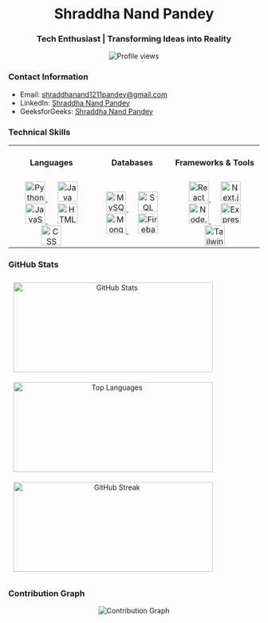 <h1 align="center">Shraddha Nand Pandey</h1>
<h3 align="center">Tech Enthusiast | Transforming Ideas into Reality</h3>

<p align="center">
  <img src="https://komarev.com/ghpvc/?username=shraddhanandpandey&label=Profile%20views&color=0e75b6&style=flat" alt="Profile views" />
</p>

<h3 align="left">Contact Information</h3>
<ul>
  <li>Email: <a href="mailto:shraddhanand1211pandey@gmail.com">shraddhanand1211pandey@gmail.com</a></li>
  <li>LinkedIn: <a href="https://www.linkedin.com/in/shraddha-nand-pandey-238374168/" target="_blank">Shraddha Nand Pandey</a></li>
  <li>GeeksforGeeks: <a href="https://auth.geeksforgeeks.org/user/shraddhanand5w6t" target="_blank">Shraddha Nand Pandey</a></li>
</ul>

<h3 align="left">Technical Skills</h3>

<table>
  <tr>
    <td><h4 align="center">Languages</h4></td>
    <td><h4 align="center">Databases</h4></td>
    <td><h4 align="center">Frameworks & Tools</h4></td>
  </tr>
  <tr>
    <td align="center">
      <a href="https://www.python.org/" target="_blank" rel="noreferrer" style="margin: 10px;">
        <img src="https://cdn.jsdelivr.net/gh/devicons/devicon/icons/python/python-original-wordmark.svg" alt="Python" width="40" height="40"/>
      </a>
      <a href="https://www.java.com/" target="_blank" rel="noreferrer" style="margin: 10px;">
        <img src="https://cdn.jsdelivr.net/gh/devicons/devicon/icons/java/java-original-wordmark.svg" alt="Java" width="40" height="40"/>
      </a>
      <a href="https://www.javascript.com/" target="_blank" rel="noreferrer" style="margin: 10px;">
        <img src="https://cdn.jsdelivr.net/gh/devicons/devicon/icons/javascript/javascript-original.svg" alt="JavaScript" width="40" height="40"/>
      </a>
      <a href="https://developer.mozilla.org/en-US/docs/Web/HTML" target="_blank" rel="noreferrer" style="margin: 10px;">
        <img src="https://cdn.jsdelivr.net/gh/devicons/devicon/icons/html5/html5-original-wordmark.svg" alt="HTML" width="40" height="40"/>
      </a>
      <a href="https://developer.mozilla.org/en-US/docs/Web/CSS" target="_blank" rel="noreferrer" style="margin: 10px;">
        <img src="https://cdn.jsdelivr.net/gh/devicons/devicon/icons/css3/css3-original-wordmark.svg" alt="CSS" width="40" height="40"/>
      </a>
    </td>
    <td align="center">
      <a href="https://www.mysql.com/" target="_blank" rel="noreferrer" style="margin: 10px;">
        <img src="https://cdn.jsdelivr.net/gh/devicons/devicon/icons/mysql/mysql-original-wordmark.svg" alt="MySQL" width="40" height="40"/>
      </a>
      <a href="https://www.postgresql.org/" target="_blank" rel="noreferrer" style="margin: 10px;">
        <img src="https://cdn.jsdelivr.net/gh/devicons/devicon/icons/postgresql/postgresql-original-wordmark.svg" alt="SQL" width="40" height="40"/>
      </a>
      <a href="https://www.mongodb.com/" target="_blank" rel="noreferrer" style="margin: 10px;">
        <img src="https://cdn.jsdelivr.net/gh/devicons/devicon/icons/mongodb/mongodb-original-wordmark.svg" alt="MongoDB" width="40" height="40"/>
      </a>
      <a href="https://firebase.google.com/" target="_blank" rel="noreferrer" style="margin: 10px;">
        <img src="https://www.vectorlogo.zone/logos/firebase/firebase-icon.svg" alt="Firebase" width="40" height="40"/>
      </a>
    </td>
    <td align="center">
      <a href="https://reactjs.org/" target="_blank" rel="noreferrer" style="margin: 10px;">
        <img src="https://cdn.jsdelivr.net/gh/devicons/devicon/icons/react/react-original-wordmark.svg" alt="React" width="40" height="40"/>
      </a>
      <a href="https://nextjs.org/" target="_blank" rel="noreferrer" style="margin: 10px;">
        <img src="https://cdn.jsdelivr.net/gh/devicons/devicon/icons/nextjs/nextjs-original-wordmark.svg" alt="Next.js" width="40" height="40"/>
      </a>
      <a href="https://nodejs.org/" target="_blank" rel="noreferrer" style="margin: 10px;">
        <img src="https://cdn.jsdelivr.net/gh/devicons/devicon/icons/nodejs/nodejs-original-wordmark.svg" alt="Node.js" width="40" height="40"/>
      </a>
      <a href="https://expressjs.com/" target="_blank" rel="noreferrer" style="margin: 10px;">
        <img src="https://cdn.jsdelivr.net/gh/devicons/devicon/icons/express/express-original-wordmark.svg" alt="Express.js" width="40" height="40"/>
      </a>
      <a href="https://tailwindcss.com/" target="_blank" rel="noreferrer" style="margin: 10px;">
        <img src="https://www.vectorlogo.zone/logos/tailwindcss/tailwindcss-icon.svg" alt="Tailwind CSS" width="40" height="40"/>
      </a>
    </td>
  </tr>
</table>

<h3 align="left">GitHub Stats</h3>

<div align="center" style="display: flex; justify-content: space-between; flex-wrap: wrap;">
  <img src="https://github-readme-stats.vercel.app/api?username=shraddhanandpandey&show_icons=true&theme=radical&hide_border=true&hide_title=true" alt="GitHub Stats" width="400" height="180" style="margin: 10px;" />
  <img src="https://github-readme-stats.vercel.app/api/top-langs/?username=shraddhanandpandey&layout=compact&theme=radical&hide_border=true&hide_title=true" alt="Top Languages" width="400" height="180" style="margin: 10px;" />
  <img src="https://github-readme-streak-stats.herokuapp.com/?user=shraddhanandpandey&theme=radical&hide_border=true&hide_title=true" alt="GitHub Streak" width="400" height="180" style="margin: 10px;" />
</div>

<h3 align="left">Contribution Graph</h3>

<p align="center">
  <img src="https://activity-graph.herokuapp.com/graph?username=shraddhanandpandey&theme=rogue&hide_border=true" alt="Contribution Graph" />
</p>
